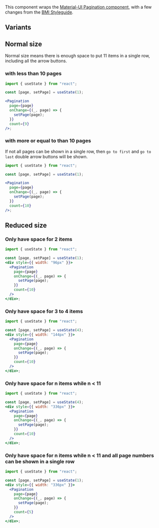 This component wraps the [Material-UI Pagination component](https://material-ui.com/components/pagination/), with a few changes from the [BMI Styleguide](https://xd.adobe.com/view/bfa83643-3e75-4a60-b8f4-f9f00b5fc8f1-eafb/screen/8fabd66f-8cf1-4ce6-a2b6-4245e9f9689b/).

## Variants

## Normal size

Normal size means there is enough space to put 11 items in a single row, including all the arrow buttons.

### with less than 10 pages

```jsx
import { useState } from "react";

const [page, setPage] = useState(1);

<Pagination
  page={page}
  onChange={(_, page) => {
    setPage(page);
  }}
  count={9}
/>;
```

### with more or equal to than 10 pages

If not all pages can be shown in a single row, then `go to first` and `go to last` double arrow buttons will be shown.

```jsx
import { useState } from "react";

const [page, setPage] = useState(1);

<Pagination
  page={page}
  onChange={(_, page) => {
    setPage(page);
  }}
  count={10}
/>;
```

## Reduced size

### Only have space for 2 items

```jsx
import { useState } from "react";

const [page, setPage] = useState(1);
<div style={{ width: "96px" }}>
  <Pagination
    page={page}
    onChange={(_, page) => {
      setPage(page);
    }}
    count={10}
  />
</div>;
```

### Only have space for 3 to 4 items

```jsx
import { useState } from "react";

const [page, setPage] = useState(4);
<div style={{ width: "144px" }}>
  <Pagination
    page={page}
    onChange={(_, page) => {
      setPage(page);
    }}
    count={10}
  />
</div>;
```

### Only have space for n items while n < 11

```jsx
import { useState } from "react";

const [page, setPage] = useState(4);
<div style={{ width: "336px" }}>
  <Pagination
    page={page}
    onChange={(_, page) => {
      setPage(page);
    }}
    count={10}
  />
</div>;
```

### Only have space for n items while n < 11 and all page numbers can be shown in a single row

```jsx
import { useState } from "react";

const [page, setPage] = useState(1);
<div style={{ width: "336px" }}>
  <Pagination
    page={page}
    onChange={(_, page) => {
      setPage(page);
    }}
    count={5}
  />
</div>;
```

